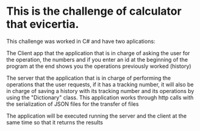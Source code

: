 <h1>This is the challenge of calculator that evicertia.</h1>
<p>This challenge was worked in C# and have two aplications:</p>
<p>The Client app that the application that is in charge of asking the user for the operation, the numbers and if you enter an id at the beginning of the program at the end shows you the operations previously worked (history)</p>
<p>The server that the application that is in charge of performing the operations that the user requests, if it has a tracking number, it will also be in charge of saving a history with its tracking number and its operations by using the "Dictionary" class. 
This application works through http calls with the serialization of JSON files for the transfer of files</p>
<p>The application will be executed running the server and the client at the same time so that it returns the results</p>
